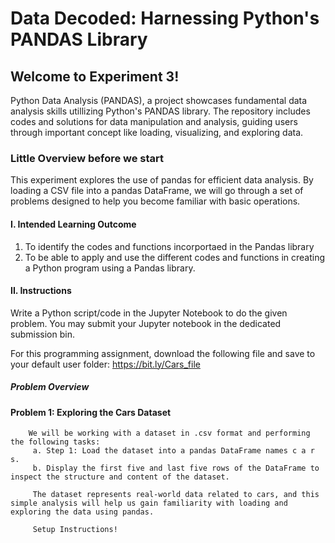 # Data Decoded: Harnessing Python's PANDAS Library

## Welcome to Experiment 3!
Python Data Analysis (PANDAS), a project showcases fundamental data analysis skills utillizing Python's PANDAS library. The repository includes codes and solutions for data manipulation and analysis, guiding users through important concept like loading, visualizing, and exploring data.

### Little Overview before we start
This experiment explores the use of pandas for efficient data analysis. By loading a CSV file into a pandas DataFrame, we will go through a set of problems designed to help you become familiar with basic operations.

#### I. Intended Learning Outcome
1. To identify the codes and functions incorportaed in the Pandas library
2. To be able to apply and use the different codes and functions in creating a Python program using a Pandas library.

#### II. Instructions
Write a Python script/code in the Jupyter Notebook to do the given problem. You may submit your Jupyter notebook in the dedicated submission bin.

For this programming assignment, download the following file and save to your default user folder: https://bit.ly/Cars_file

##### Problem Overview
#### Problem 1: Exploring the Cars Dataset
        We will be working with a dataset in .csv format and performing the following tasks:
         a. Step 1: Load the dataset into a pandas DataFrame names c a r s.
         b. Display the first five and last five rows of the DataFrame to inspect the structure and content of the dataset.

         The dataset represents real-world data related to cars, and this simple analysis will help us gain familiarity with loading and exploring the data using pandas.

         Setup Instructions!
 
